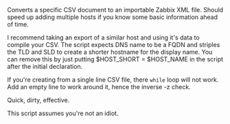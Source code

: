 Converts a specific CSV document to an importable Zabbix XML file. Should speed up adding multiple hosts if you know some basic information ahead of time.

I recommend taking an export of a similar host and using it's data to compile your CSV. The script expects DNS name to be a FQDN and striples the TLD and SLD to create a shorter hostname for the display name. You can remove this by just putting $HOST_SHORT = $HOST_NAME in the script after the initial declaration.

If you're creating from a single line CSV file, there `while` loop will not work. Add an empty line to work around it, hence the inverse -z check.

Quick, dirty, effective.

This script assumes you're not an idiot.